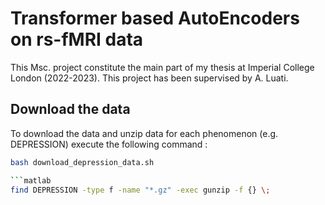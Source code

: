 # Transformer based AutoEncoders on rs-fMRI data
This Msc. project constitute the main part of my thesis at Imperial College London (2022-2023). This project has been supervised by A. Luati. 

## Download the data

To download the data and unzip data for each phenomenon (e.g. DEPRESSION) execute the following command : 

```bash
bash download_depression_data.sh

```matlab
find DEPRESSION -type f -name "*.gz" -exec gunzip -f {} \;

